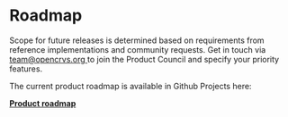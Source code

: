 # Roadmap

Scope for future releases is determined based on requirements from reference implementations and community requests. Get in touch via [team@opencrvs.org ](mailto:team@opencrvs.org)to join the Product Council and specify your priority features.

The current product roadmap is available in Github Projects here:

[**Product roadmap**](https://github.com/orgs/opencrvs/projects/4/views/25)
